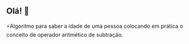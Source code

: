 ## Olá! 👋

⚡Algoritmo para saber a idade de uma pessoa colocando em prática o conceito de operador aritmético de subtração.
